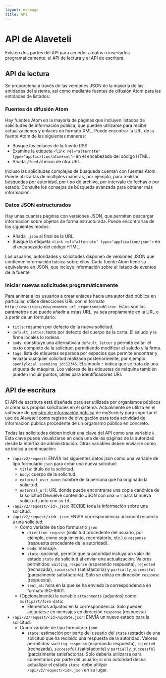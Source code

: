 ```yaml
---
layout: es/page
title: API
---
```


# API de Alaveteli 

<p class="lead">
    Existen dos partes del API para acceder a datos o insertarlos programáticamente: el API de lectura y el API de escritura.
</p>

## API de lectura

Se proporciona a través de las versiones JSON de la mayoría de las entidades del sistema, así como mediante
fuentes de difusión Atom para las entidades de listados:

### Fuentes de difusión Atom

Hay fuentes Atom en la mayoría de páginas que incluyen listados de solicitudes de información pública,
que pueden utilizarse para recibir actualizaciones y enlaces en formato XML. Puede encontrar la URL de la fuente Atom de
las siguientes maneras:

* Busque los enlaces de la fuente RSS.
* Examine la etiqueta `<link rel="alternate" type="application/atom+xml">` en el encabezado del código HTML.
* Añada `/feed` al inicio de otra URL.

Incluso las solicitudes complejas de búsqueda cuentan con fuentes Atom. Puede utilizarlas de múltiples maneras,
por ejemplo, para realizar búsquedas por autoridad, por tipo de archivo, por intervalo de fechas o por estado.
Consulte los consejos de búsqueda avanzada para obtener más información.

### Datos JSON estructurados

Hay unas cuantas páginas con versiones JSON, que permiten descargar información sobre
objetos de forma estructurada. Puede encontrarlas de los siguientes modos:

* Añada `.json` al final de la URL.
* Busque la etiqueta `<link rel="alternate" type="application/json">` en el encabezado del código HTML.

Los usuarios, autoridades y solicitudes disponen de versiones JSON que contienen información
básica sobre ellos. Cada fuente Atom tiene su equivalente en JSON, que incluye información
sobre el listado de eventos de la fuente.

### Iniciar nuevas solicitudes programáticamente

Para animar a los usuarios a crear enlaces hacia una autoridad pública en particular, utilice direcciones URL
con el formato `http://<susitio>/new/<nombre_url_organismopublico>`. Estos son los
parámetros que puede añadir a estas URL, ya sea propiamente en la URL o a partir de un formulario:

* `title`: resumen por defecto de la nueva solicitud.
* `default_letter`: texto por defecto del cuerpo de la carta. El saludo y la firma locales lo rodean.
* `body`: constituye una alternativa a `default_letter` y permite editar el texto completo de la solicitud, permitiendo modificar el saludo y la firma.
* `tags`: lista de etiquetas separada por espacios que permite encontrar y enlazar cualquier solicitud realizada posteriormente, por ejemplo `openlylocal spending_id:12345`. El símbolo `:` indica que se trata de una etiqueta de máquina. Los valores de las etiquetas de máquina también pueden incluir puntos, útiles para identificadores URI.

## API de escritura

El API de escritura está diseñada para ser utilizada por organismos públicos al crear sus propias
solicitudes en el sistema. Actualmente se utiliza en el software de [registro de información
pública](https://github.com/mysociety/foi-register) de mySociety para soportar el uso de
Alaveteli como registro de divulgación para toda actividad de información pública procedente de
un organismo público en concreto.

Todas las solicitudes deben incluir una clave del API como una variable `k`. Esta clave puede visualizarse
en cada una de las páginas de la autoridad desde la interfaz de administración. Otras variables deben
enviarse como se indica a continuación:

* `/api/v2/request`: ENVÍA los siguientes datos json como una variable de tipo formulario `json` para crear una nueva solicitud:
  * `title`: título de la solicitud.
  * `body`: cuerpo de la solicitud.
  * `external_user_name`: nombre de la persona que ha originado la solicitud.
  * `external_url`: URL donde puede encontrarse una copia canónica de la solicitud
  Devuelve contenido JSON con una `url` para la nueva solicitud junto con su `id`.
* `/api/v2/request/<id>.json`: RECIBE toda la información sobre una solicitud.
* `/api/v2/request/<id>.json`: ENVÍA correspondencia adicional respecto a una solicitud:
  * Como variable de tipo formulario `json`:
    * `direction`: `request` (solicitud procedente del usuario, por ejemplo, como seguimiento, recordatorio, etc.) o `response` (respuesta procedente de la autoridad).
    * `body`: mensaje.
    * `state`: opcional, permite que la autoridad incluya un valor de estado `state` de solicitud al enviar una actualización. Valores permitidos: `waiting_response` (esperando respuesta), `rejected` (rechazada), `successful` (satisfactoria) y `partially_successful` (parcialmente satisfactoria). Solo se utiliza en dirección `response` (respuesta).
    * `sent_at`: hora en la que se ha enviado la correspondencia en formato ISO-8601.
  * (Opcionalmente) la variable `attachments` (adjuntos) como `multipart/form-data`:
    * Elementos adjuntos en la correspondencia. Solo pueden adjuntarse en mensajes en dirección `response` (respuesta).
* `/api/v2/request/<id>/update.json`: ENVÍA un nuevo estado para la solicitud:
  * Como variable de tipo formulario `json`:
    * `state`: estimación por parte del usuario del `state` (estado) de una solicitud que ha recibido una respuesta de la autoridad. Valores permitidos:  `waiting_response` (esperando respuesta), `rejected` (rechazada), `successful` (satisfactoria) y `partially_successful` (parcialmente satisfactoria). Solo debería utilizarse para comentarios por parte del usuario; si una autoridad desea actualizar el estado `state`, debe utilizar `/api/v2/request/<id>.json` en su lugar.




